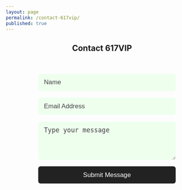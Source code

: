 ```yaml
---
layout: page
permalink: /contact-617vip/
published: true
---
```

<style>
  .form{
     min-height:72vh;
  }
   form{
     width:100%;
     max-width:480px;
     padding:20px 25px;
   }
   input,textarea{
    display:block;
    width:100%;
    max-width:360px !important;
    margin:17.5px auto;
    padding:12.5px 15px;
    font-size:1.2em;
    border-radius:6px;
    border:none;
    outline:none;
    -webkit-appearance:none;
    background-color:#eeffee;
    transition: all 0.3s ease-in-out; 
   }
   input:hover,
   input:focus,
   textarea:hover,
   textarea:focus{
     background-color:#fafafa;
   }
  ::-webkit-input-placeholder{
    color:#444;
    }
   textarea{
     min-height:100px;
   }
   input[type='submit']{
     background-color:#222;
     color:#fff;
     cursor:pointer;
   }
   input[type='submit']:hover{
     opacity:0.8;
     color:#eee;
   }
   .form h2{
     text-align:center;
   }
</style>
<div class = 'form flex'>
  <div class = 'main child'><h2>Contact 617VIP</h2></div>
  <form class = 'child main'>
    <input type = 'text' placeholder = 'Name' name = 'name'>
    <input type = 'email' placeholder = 'Email Address' name = 'email'>
    <textarea placeholder = 'Type your message' name = 'message'></textarea>
    <input type = 'submit' value = 'Submit Message'>
  </form>
</div>
